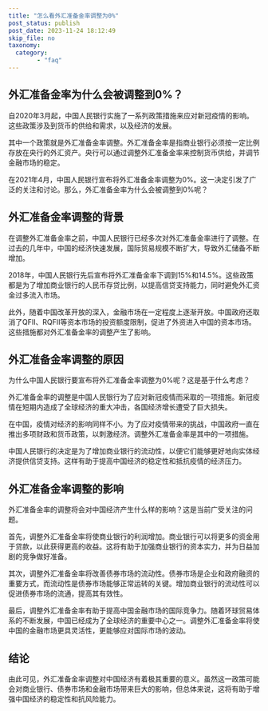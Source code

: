 ```yaml
---
title: "怎么看外汇准备金率调整为0%"
post_status: publish
post_date: 2023-11-24 18:12:49
skip_file: no
taxonomy:
  category:
        - "faq"
---
```


## 外汇准备金率为什么会被调整到0%？

自2020年3月起，中国人民银行实施了一系列政策措施来应对新冠疫情的影响。这些政策涉及到货币的供给和需求，以及经济的发展。

其中一个政策就是外汇准备金率调整。外汇准备金率是指商业银行必须按一定比例存放在央行的外汇资产。央行可以通过调整外汇准备金率来控制货币供给，并调节金融市场的稳定。

在2021年4月，中国人民银行宣布将外汇准备金率调整为0%。这一决定引发了广泛的关注和讨论。那么，外汇准备金率为什么会被调整到0%呢？

## 外汇准备金率调整的背景

在调整外汇准备金率之前，中国人民银行已经多次对外汇准备金率进行了调整。在过去的几年中，中国的经济快速发展，国际贸易规模不断扩大，导致外汇储备不断增加。

2018年，中国人民银行先后宣布将外汇准备金率下调到15%和14.5%。这些政策都是为了增加商业银行的人民币存贷比例，以提高信贷支持能力，同时避免外汇资金过多流入市场。

此外，随着中国改革开放的深入，金融市场在一定程度上逐渐开放。中国政府还取消了QFII、RQFII等资本市场的投资额度限制，促进了外资进入中国的资本市场。这些措施都对外汇准备金率的调整产生了影响。

## 外汇准备金率调整的原因

为什么中国人民银行要宣布将外汇准备金率调整为0%呢？这是基于什么考虑？

外汇准备金率的调整是中国人民银行为了应对新冠疫情而采取的一项措施。新冠疫情在短期内造成了全球经济的重大冲击，各国经济增长遭受了巨大损失。

在中国，疫情对经济的影响同样不小。为了应对疫情带来的挑战，中国政府一直在推出多项财政和货币政策，以刺激经济。调整外汇准备金率是其中的一项措施。

中国人民银行的决定是为了增加商业银行的流动性，以便它们能够更好地向实体经济提供信贷支持。这样有助于提高中国经济的稳定性和抵抗疫情的经济压力。

## 外汇准备金率调整的影响

外汇准备金率的调整将会对中国经济产生什么样的影响？这是当前广受关注的问题。

首先，调整外汇准备金率将使商业银行的利润增加。商业银行可以将更多的资金用于贷款，以此获得更高的收益。这将有助于加强商业银行的资本实力，并为日益加剧的竞争做好准备。

其次，调整外汇准备金率将改善债券市场的流动性。债券市场是企业和政府融资的重要方式，而流动性是债券市场能够正常运转的关键。增加商业银行的流动性可以促进债券市场的流通，提高其有效性。

最后，调整外汇准备金率有助于提高中国金融市场的国际竞争力。随着环球贸易体系的不断发展，中国已经成为了全球经济的重要中心之一。调整外汇准备金率将使中国的金融市场更具灵活性，更能够应对国际市场的波动。

## 结论

由此可见，外汇准备金率调整对中国经济有着极其重要的意义。虽然这一政策可能会对商业银行、债券市场和金融市场带来巨大的影响，但总体来说，这将有助于增强中国经济的稳定性和抗风险能力。
